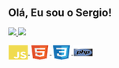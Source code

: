## Olá, Eu sou o Sergio!
 <div>
  <a href="https://github.com/sergiojrr">
  <img height="150em" src="https://github-readme-stats.vercel.app/api?username=sergiojrr&show_icons=true&theme=dracula&include_all_commits=true&count_private=true"/>
  <img height="150em" src="https://github-readme-stats.vercel.app/api/top-langs/?username=sergiojrr&layout=compact&langs_count=16&theme=dracula"/>
</div>
<div style="display: inline_block"><br>
  <img align="center" alt="sergio-Js" height="30" width="40" src="https://raw.githubusercontent.com/devicons/devicon/master/icons/javascript/javascript-plain.svg">
  <img align="center" alt="sergio-HTML" height="30" width="40" src="https://raw.githubusercontent.com/devicons/devicon/master/icons/html5/html5-original.svg">
  <img align="center" alt="sergio-CSS" height="30" width="40" src="https://raw.githubusercontent.com/devicons/devicon/master/icons/css3/css3-original.svg">
 <img align="center" alt="sergio-HTML" height="30" width="40" src="https://raw.githubusercontent.com/devicons/devicon/master/icons/php/php-original.svg">

</div>
  
  ##
 
<div> 
 
 
</div>
